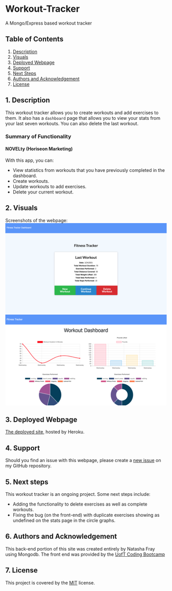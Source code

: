 # Workout-Tracker
A Mongo/Express based workout tracker

## Table of Contents
1. [ Description ](#desc)
2. [ Visuals ](#visuals)
3. [ Deployed Webpage ](#deployed)
4. [ Support ](#support)
5. [ Next Steps ](#next_steps)
6. [ Authors and Acknowledgement ](#acknowledge)
7. [ License ](#license)

<a name="desc"></a>
## 1. Description
This workout tracker allows you to create workouts and add exercises to them. It also has a `dashboard` page that allows you to view your stats from your last seven workouts. You can also delete the last workout.

### Summary of Functionality

#### NOVELty (Horiseon Marketing)
With this app, you can:
* View statistics from workouts that you have previously completed in the dashboard.
* Create workouts.
* Update workouts to add exercises.
* Delete your current workout.

<a name="visuals"></a>
## 2. Visuals
Screenshots of the webpage:
![Screenshot of webpage](images/screenshot1.png)
![Screenshot of webpage](images/screenshot2.png)

<a name="deployed"></a>
## 3. Deployed Webpage
[The deployed site](https://workout-tracker12345.herokuapp.com/), hosted by Heroku.

<a name="support"></a>
## 4. Support
Should you find an issue with this webpage, please create a [new issue](https://github.com/Tasha876/Workout-Tracker/issues/new/choose) on my GitHub repository.

<a name="next_steps"></a>
## 5. Next steps
This workout tracker is an ongoing project. Some next steps include:
* Adding the functionality to delete exercises as well as complete workouts.
* Fixing the bug (on the front-end) with duplicate exercises showing as undefined on the stats page in the circle graphs.

<a name="acknowledge"></a>
## 6. Authors and Acknowledgement
This back-end portion of this site was created entirely by Natasha Fray using Mongodb. The front end was provided by the [UofT Coding Bootcamp](https://bootcamp.learn.utoronto.ca/)

<a name="license"></a>
## 7. License
This project is covered by the [MIT](LICENSE) license.


